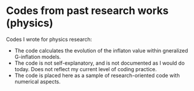 # Codes from past research works (physics)

Codes I wrote for physics research:
- The code calculates the evolution of the inflaton value within gneralized G-inflation models.
- The code is not self-explanatory, and is not documented as I would do today. Does not reflect my current level of coding practice.
- The code is placed here as a sample of research-oriented code with numerical aspects.
